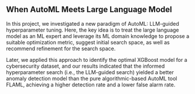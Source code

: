 ## When AutoML Meets Large Language Model

In this project, we investigated a new paradigm of AutoML: LLM-guided hyperparameter tuning. Here, the key idea is to treat the large language model as an ML expert and leverage its ML domain knowledge to propose a suitable optimization metric, suggest initial search space, as well as recommend refinement for the search space. 

Later, we applied this approach to identify the optimal XGBoost model for a cybersecurity dataset, and our results indicated that the informed hyperparameter search (i.e., the LLM-guided search) yielded a better anomaly detection model than the pure algorithmic-based AutoML tool FLAML, achieving a higher detection rate and a lower false alarm rate.
